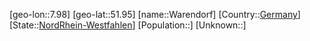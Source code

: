 ﻿---
location: [51.95,7.98]
type: City
tags:
- geo/City


SpocWebEntityId: 35451
isDeleted: false
confidential: public

---
[geo-lon::7.98]
[geo-lat::51.95]
[name::Warendorf]
[Country::[Germany](geo/Continent/Europe/Germany.md)]
[State::[NordRhein-Westfahlen](NordRhein-Westfahlen)]
[Population::]
[Unknown::]

